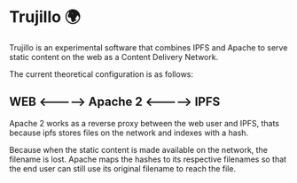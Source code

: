 # Trujillo 🌍

Trujillo is an experimental software that combines IPFS and Apache to serve static content on the web as a Content Delivery Network.

The current theoretical configuration is as follows: 

## WEB <-----> Apache 2 <-----> IPFS
Apache 2 works as a reverse proxy between the web user and IPFS, thats because ipfs stores files on the network and indexes with a hash. 

Because when the static content is made available on the network, the filename is lost. Apache maps the hashes to its respective filenames so that the end user can still use its original filename to reach the file.
